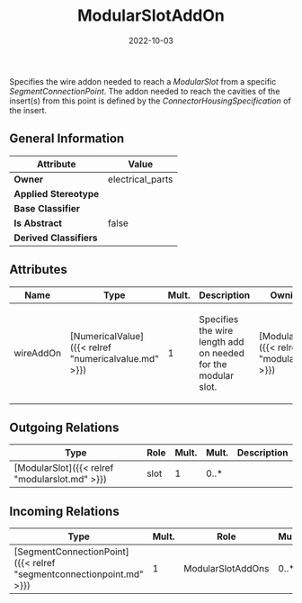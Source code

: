 ﻿---
title: ModularSlotAddOn
toc: false
type: specs
date: "2022-10-03"
draft: false
specification: VEC
version: 2.0.1
documentType: "Recommendation"
elementType: Class
classes:
  - ModularSlotAddOn
menu_name: vec-2.0.1
---
<p> Specifies the wire addon needed to reach a <i>ModularSlot</i> from a specific <i>SegmentConnectionPoint</i>. The addon needed to reach the cavities of the insert(s) from this point is defined by the <i>ConnectorHousingSpecification </i>of the insert.      </p>

## General Information

| Attribute               | Value |
|-------------------------|-------|
| **Owner**               | electrical_parts |
| **Applied Stereotype**  |   |
| **Base Classifier**     |   |
| **Is Abstract**         | false |
| **Derived Classifiers** |   |

## Attributes
|  Name  |  Type  |  Mult.  |  Description  |  Owning Classifier  |
|--------|--------|---------|---------------|--------------|
|wireAddOn | [NumericalValue]({{< relref "numericalvalue.md" >}}) | 1 | <p> Specifies the wire length add on needed for the modular slot.      </p> | [ModularSlotAddOn]({{< relref "modularslotaddon.md" >}}) |

## Outgoing Relations
|    Type  |   Role   |   Mult.   |   Mult.   |   Description   |
|----------|----------|-----------|-----------|-----------------|
| [ModularSlot]({{< relref "modularslot.md" >}}) | slot | 1 | 0..* |  |
##  Incoming Relations
|    Type  |   Mult.  |   Role    |   Mult.   |   Description  |
|----------|----------|-----------|-----------|----------------|
| [SegmentConnectionPoint]({{< relref "segmentconnectionpoint.md" >}}) | 1 | ModularSlotAddOns | 0..* |  |
